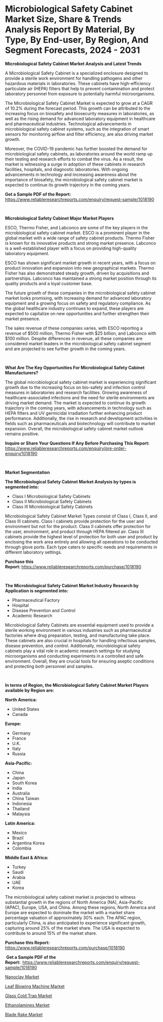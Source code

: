 <p><h1>Microbiological Safety Cabinet Market Size, Share & Trends Analysis Report By Material, By Type, By End-user, By Region, And Segment Forecasts, 2024 - 2031</h1></p><p><strong>Microbiological Safety Cabinet Market Analysis and Latest Trends</strong></p>
<p><p>A Microbiological Safety Cabinet is a specialized enclosure designed to provide a sterile work environment for handling pathogens and other hazardous materials in laboratories. These cabinets have high-efficiency particulate air (HEPA) filters that help to prevent contamination and protect laboratory personnel from exposure to potentially harmful microorganisms.</p><p>The Microbiological Safety Cabinet Market is expected to grow at a CAGR of 10.2% during the forecast period. This growth can be attributed to the increasing focus on biosafety and biosecurity measures in laboratories, as well as the rising demand for advanced laboratory equipment in healthcare and pharmaceutical industries. Technological advancements in microbiological safety cabinet systems, such as the integration of smart sensors for monitoring airflow and filter efficiency, are also driving market growth.</p><p>Moreover, the COVID-19 pandemic has further boosted the demand for microbiological safety cabinets, as laboratories around the world ramp up their testing and research efforts to combat the virus. As a result, the market is witnessing a surge in adoption of these cabinets in research facilities, hospitals, and diagnostic laboratories. With ongoing advancements in technology and increasing awareness about the importance of biosafety, the microbiological safety cabinet market is expected to continue its growth trajectory in the coming years.</p></p>
<p><strong>Get a Sample PDF of the Report:&nbsp;</strong> <a href="https://www.reliableresearchreports.com/enquiry/request-sample/1018190">https://www.reliableresearchreports.com/enquiry/request-sample/1018190</a></p>
<p>&nbsp;</p>
<p><strong>Microbiological Safety Cabinet Major Market Players</strong></p>
<p><p>ESCO, Thermo Fisher, and Labconco are some of the key players in the microbiological safety cabinet market. ESCO is a prominent player in the global market with a wide range of safety cabinet products. Thermo Fisher is known for its innovative products and strong market presence. Labconco is a well-established player with a focus on providing high-quality laboratory equipment.</p><p>ESCO has shown significant market growth in recent years, with a focus on product innovation and expansion into new geographical markets. Thermo Fisher has also demonstrated steady growth, driven by acquisitions and partnerships. Labconco has maintained a strong market position through its quality products and a loyal customer base.</p><p>The future growth of these companies in the microbiological safety cabinet market looks promising, with increasing demand for advanced laboratory equipment and a growing focus on safety and regulatory compliance. As the global healthcare industry continues to expand, these players are expected to capitalize on new opportunities and further strengthen their market presence.</p><p>The sales revenue of these companies varies, with ESCO reporting a revenue of $500 million, Thermo Fisher with $25 billion, and Labconco with $100 million. Despite differences in revenue, all these companies are considered market leaders in the microbiological safety cabinet segment and are projected to see further growth in the coming years.</p></p>
<p>&nbsp;</p>
<p><strong>What Are The Key Opportunities For Microbiological Safety Cabinet Manufacturers?</strong></p>
<p><p>The global microbiological safety cabinet market is experiencing significant growth due to the increasing focus on bio-safety and infection control measures in laboratories and research facilities. Growing awareness of healthcare-associated infections and the need for sterile environments are driving market demand. The market is expected to continue its growth trajectory in the coming years, with advancements in technology such as HEPA filters and UV germicidal irradiation further enhancing product performance. Additionally, the rise in research and development activities in fields such as pharmaceuticals and biotechnology will contribute to market expansion. Overall, the microbiological safety cabinet market outlook remains positive.</p></p>
<p><strong>Inquire or Share Your Questions If Any Before Purchasing This Report:</strong> <a href="https://www.reliableresearchreports.com/enquiry/pre-order-enquiry/1018190">https://www.reliableresearchreports.com/enquiry/pre-order-enquiry/1018190</a></p>
<p>&nbsp;</p>
<p><strong>Market Segmentation</strong></p>
<p><strong>The Microbiological Safety Cabinet Market Analysis by types is segmented into:</strong></p>
<p><ul><li>Class I Microbiological Safety Cabinets</li><li>Class II Microbiological Safety Cabinets</li><li>Class III Microbiological Safety Cabinets</li></ul></p>
<p><p>Microbiological Safety Cabinet Market Types consist of Class I, Class II, and Class III cabinets. Class I cabinets provide protection for the user and environment but not for the product. Class II cabinets offer protection for the user, environment, and product through HEPA filtered air. Class III cabinets provide the highest level of protection for both user and product by enclosing the work area entirely and allowing all operations to be conducted through glove ports. Each type caters to specific needs and requirements in different laboratory settings.</p></p>
<p><strong>Purchase this Report:&nbsp;</strong><a href="https://www.reliableresearchreports.com/purchase/1018190">https://www.reliableresearchreports.com/purchase/1018190</a></p>
<p>&nbsp;</p>
<p><strong>The Microbiological Safety Cabinet Market Industry Research by Application is segmented into:</strong></p>
<p><ul><li>Pharmaceutical Factory</li><li>Hospital</li><li>Disease Prevention and Control</li><li>Academic Research</li></ul></p>
<p><p>Microbiological Safety Cabinets are essential equipment used to provide a sterile working environment in various industries such as pharmaceutical factories where drug preparation, testing, and manufacturing take place. These cabinets are also crucial in hospitals for handling infectious samples, disease prevention, and control. Additionally, microbiological safety cabinets play a vital role in academic research settings for studying microorganisms and conducting experiments in a controlled and safe environment. Overall, they are crucial tools for ensuring aseptic conditions and protecting both personnel and samples.</p></p>
<p>&nbsp;</p>
<p><strong>In terms of Region, the Microbiological Safety Cabinet Market Players available by Region are:</strong></p>
<p>
    <p> <strong> North America: </strong>
        <ul>
            <li>United States</li>
            <li>Canada</li>
        </ul>
        </p> 
    <p> <strong> Europe: </strong>
        <ul>
            <li>Germany</li>
            <li>France</li>
            <li>U.K.</li>
            <li>Italy</li>
            <li>Russia</li>
        </ul>
        </p> 
    <p> <strong> Asia-Pacific: </strong>
        <ul>
            <li>China</li>
            <li>Japan</li>
            <li>South Korea</li>
            <li>India</li>
            <li>Australia</li>
            <li>China Taiwan</li>
            <li>Indonesia</li>
            <li>Thailand</li>
            <li>Malaysia</li>
        </ul>
        </p> 
    <p> <strong> Latin America: </strong>
        <ul>
            <li>Mexico</li>
            <li>Brazil</li>
            <li>Argentina Korea</li>
            <li>Colombia</li>
        </ul>
        </p> 
    <p> <strong> Middle East & Africa: </strong>
        <ul>
            <li>Turkey</li>
            <li>Saudi</li>
            <li>Arabia</li>
            <li>UAE</li>
            <li>Korea</li>
        </ul>
    </p>
    </p>
<p><p>The microbiological safety cabinet market is projected to witness substantial growth in the regions of North America (NA), Asia-Pacific (APAC), Europe, USA, and China. Among these regions, North America and Europe are expected to dominate the market with a market share percentage valuation of approximately 30% each. The APAC region, particularly China, is also anticipated to experience significant growth, capturing around 25% of the market share. The USA is expected to contribute to around 15% of the market share.</p></p>
<p><strong>Purchase this Report: </strong><a href="https://www.reliableresearchreports.com/purchase/1018190">https://www.reliableresearchreports.com/purchase/1018190</a></p>
<p>&nbsp;<strong>Get a Sample PDF of the Report:&nbsp;&nbsp;</strong><a href="https://www.reliableresearchreports.com/enquiry/request-sample/1018190">https://www.reliableresearchreports.com/enquiry/request-sample/1018190</a></p>
<p><strong></strong></p>
<p><p><a href="https://github.com/johnbach50/Market-Research-Report-List-1/blob/main/nanoclay-market.md">Nanoclay Market</a></p><p><a href="https://medium.com/@susanwest38/leaf-blowing-machine-market-size-market-outlook-and-market-forecast-2024-to-2031-30d40f82ade8">Leaf Blowing Machine Market</a></p><p><a href="https://medium.com/@joycelucas56/glass-cold-trap-nbsp-market-focuses-on-market-share-size-and-projected-forecast-till-2031-12eb9513436c">Glass Cold Trap Market</a></p><p><a href="https://github.com/lylyparadise/Market-Research-Report-List-1/blob/main/ethanolamines-market.md">Ethanolamines Market</a></p><p><a href="https://medium.com/@susanwest38/blade-rake-market-the-key-to-successful-business-strategy-forecast-till-2031-70229a38c996">Blade Rake Market</a></p></p>